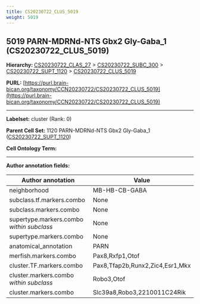 ```yaml
---
title: CS20230722_CLUS_5019
weight: 5019
---
```

## 5019 PARN-MDRNd-NTS Gbx2 Gly-Gaba_1 (CS20230722_CLUS_5019)
<b>Hierarchy: </b>
[CS20230722_CLAS_27](../CS20230722_CLAS_27) >
[CS20230722_SUBC_300](../CS20230722_SUBC_300) >
[CS20230722_SUPT_1120](../CS20230722_SUPT_1120) >
[CS20230722_CLUS_5019](../CS20230722_CLUS_5019)

**PURL:** [https://purl.brain-bican.org/taxonomy/CCN20230722/CS20230722_CLUS_5019](https://purl.brain-bican.org/taxonomy/CCN20230722/CS20230722_CLUS_5019)

---


**Labelset:** cluster (Rank: 0)

**Parent Cell Set:** 1120 PARN-MDRNd-NTS Gbx2 Gly-Gaba_1 ([CS20230722_SUPT_1120](../CS20230722_SUPT_1120))



**Cell Ontology Term:** 

[MARKER GENES.]: #


---

[TRANSFERRED ANNOTATIONS.]: #


[AUTHOR ANNOTATION FIELDS.]: #


**Author annotation fields:**

| Author annotation | Value |
|-------------------|-------|
|neighborhood|MB-HB-CB-GABA|
|subclass.tf.markers.combo|None|
|subclass.markers.combo|None|
|supertype.markers.combo _within subclass_|None|
|supertype.markers.combo|None|
|anatomical_annotation|PARN|
|merfish.markers.combo|Pax8,Rxfp1,Otof|
|cluster.TF.markers.combo|Pax8,Tfap2b,Runx2,Zic4,Esr1,Mkx|
|cluster.markers.combo _within subclass_|Robo3,Otof|
|cluster.markers.combo|Slc39a8,Robo3,2210011C24Rik|
